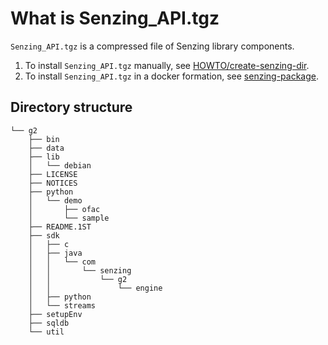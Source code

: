 # What is Senzing_API.tgz

`Senzing_API.tgz` is a compressed file of Senzing library components.

1. To install `Senzing_API.tgz` manually, see
[HOWTO/create-senzing-dir](../HOWTO/create-senzing-dir.md).
1. To install `Senzing_API.tgz` in a docker formation, see
[senzing-package](https://github.com/Senzing/senzing-package).

## Directory structure

```console
└── g2
    ├── bin
    ├── data
    ├── lib
    │   └── debian
    ├── LICENSE
    ├── NOTICES
    ├── python
    │   └── demo
    │       ├── ofac
    │       └── sample
    ├── README.1ST
    ├── sdk
    │   ├── c
    │   ├── java
    │   │   └── com
    │   │       └── senzing
    │   │           └── g2
    │   │               └── engine
    │   ├── python
    │   └── streams
    ├── setupEnv
    ├── sqldb
    └── util

```

